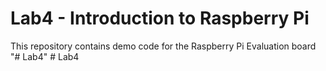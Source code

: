 # Lab4 - Introduction to Raspberry Pi

This repository contains demo code for the Raspberry Pi Evaluation board
"# Lab4" 
#   L a b 4  
 